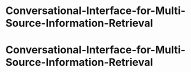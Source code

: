 # Conversational-Interface-for-Multi-Source-Information-Retrieval
# Conversational-Interface-for-Multi-Source-Information-Retrieval
